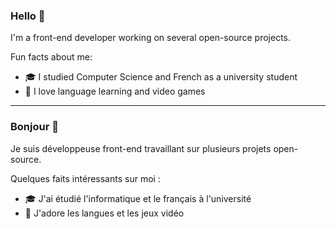 ### Hello 👋

I'm a front-end developer working on several open-source projects.

Fun facts about me:
- 🎓 I studied Computer Science and French as a university student
- 📖 I love language learning and video games

----

### Bonjour 👋

Je suis développeuse front-end travaillant sur plusieurs projets open-source.

Quelques faits intéressants sur moi :
- 🎓 J'ai étudié l'informatique et le français à l'université
- 📖 J'adore les langues et les jeux vidéo

<!--
**kpatenio/kpatenio** is a ✨ _special_ ✨ repository because its `README.md` (this file) appears on your GitHub profile.

Here are some ideas to get you started:

- 🔭 I’m currently working on ...
- 🌱 I’m currently learning ...
- 👯 I’m looking to collaborate on ...
- 🤔 I’m looking for help with ...
- 💬 Ask me about ...
- 📫 How to reach me: ...
- 😄 Pronouns: ...
- ⚡ Fun fact: ...
-->
